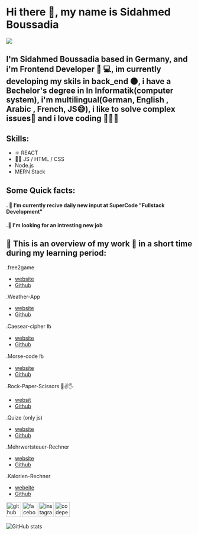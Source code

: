 # Hi there 👋, my name is Sidahmed Boussadia
![](https://www.techedgegroup.com/hubfs/2019%20-%20Information%20Technology/code-doctorzedge.jpg)

## I'm Sidahmed Boussadia based in Germany, and i'm Frontend Developer 🧑‍ 💻, im currently developing my skils in back_end 🌑, i have a Bechelor's degree in In Informatik(computer system), i'm multilingual(German, English , Arabic , French, JS😅), i like to solve complex issues📝 and i love coding 🔐🧑‍💻

## Skills:
* ⚛   REACT 
* 🧑‍💻 JS / HTML / CSS    
* Node.js
* MERN Stack

 
 ## Some Quick facts:</br>
#### . 🧠 I’m currently recive daily new input at SuperCode "Fullstack Development"</br>
#### .🔎 I'm looking for an intresting new job </br>
  
  ## 💎 This is an overview of my work 📄 in a short time during my learning period:
  .free2game </br>
   - <a href=https://exquisite-daifuku-ec7552.netlify.app>website</a></br>
   - <a href=https://github.com/sidahmed2306/free2game>Github</a></br>
  
  .Weather-App </br>
   - <a href= https://sidahmed2306.github.io/-Weather-App/>website</a></br>
   - <a href=https://github.com/sidahmed2306/-Weather-App>Github</a></br>
  
  .Caesear-cipher ℔ </br>
   - <a href=http://sidahmed2306.github.io/caesar-cipher/>website</a></br>
   - <a href=https://github.com/sidahmed2306/caesar-cipher>Github</a></br>
    
   .Morse-code  ℔ </br>
   - <a href=http://sidahmed2306.github.io/Morse-code/>website</a></br>
   - <a href=https://github.com/sidahmed2306/Morse-code/>Github</a></br>
   
   .Rock-Paper-Scissors 👊✌️🖐 </br>
   - <a href= http://sidahmed2306.github.io/rock-paper-scissors/>websit</a></br>
   - <a href=https://github.com/sidahmed2306/rock-paper-scissors>Github</a></br>

   .Quize (only js) </br>
   - <a href=http://sidahmed2306.github.io/quiz/ >website</a></br>
   - <a href=https://github.com/sidahmed2306/quiz>Github</a></br>
    
   .Mehrwertsteuer-Rechner </br>
   - <a href=https://sidahmed2306.github.io/Mehrwertsteuer-Rechner/>website</a></br>
   - <a href=https://github.com/sidahmed2306/Mehrwertsteuer-Rechner>Github</a></br>
   
   .Kalorien-Rechner </br>
   - <a href=https://sidahmed2306.github.io/Kalorien-Rechner/>webeite</a></br>
   - <a href=https://github.com/sidahmed2306/Kalorien-Rechner/>Github</a></br>
    
   
   
  
 


[<img src='https://cdn.jsdelivr.net/npm/simple-icons@3.0.1/icons/github.svg' alt='github' height='40'>](https://github.com/sidahmed2306)  [<img src='https://cdn.jsdelivr.net/npm/simple-icons@3.0.1/icons/facebook.svg' alt='facebook' height='40'>](https://www.facebook.com/.)  [<img src='https://cdn.jsdelivr.net/npm/simple-icons@3.0.1/icons/instagram.svg' alt='instagram' height='40'>](https://www.instagram.com/./)  [<img src='https://cdn.jsdelivr.net/npm/simple-icons@3.0.1/icons/codepen.svg' alt='codepen' height='40'>](https://codepen.io/.)  



![GitHub stats](https://github-readme-stats.vercel.app/api?username=sidahmed2306&show_icons=true)  




